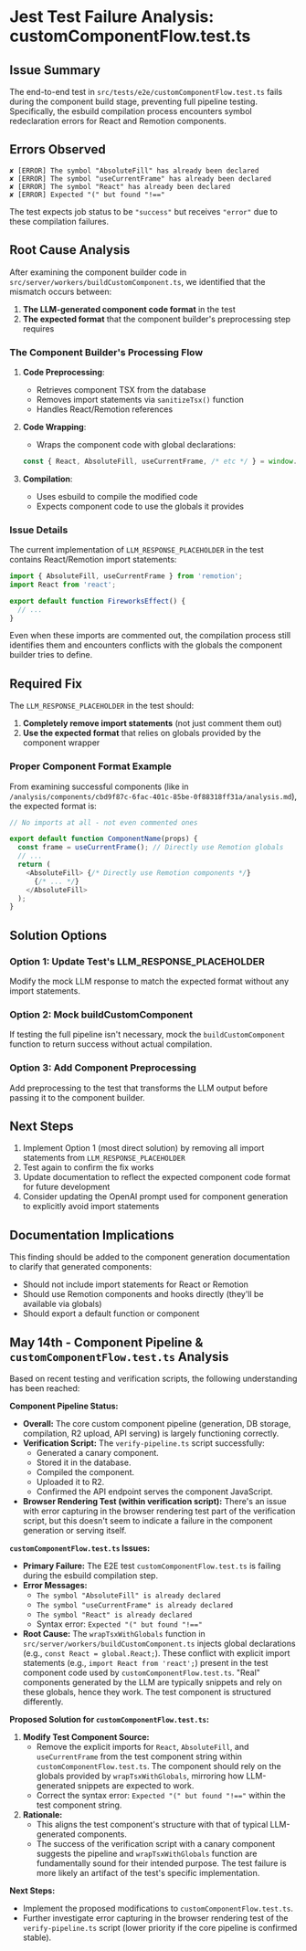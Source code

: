# Jest Test Failure Analysis: customComponentFlow.test.ts

## Issue Summary
The end-to-end test in `src/tests/e2e/customComponentFlow.test.ts` fails during the component build stage, preventing full pipeline testing. Specifically, the esbuild compilation process encounters symbol redeclaration errors for React and Remotion components.

## Errors Observed

```
✘ [ERROR] The symbol "AbsoluteFill" has already been declared
✘ [ERROR] The symbol "useCurrentFrame" has already been declared
✘ [ERROR] The symbol "React" has already been declared
✘ [ERROR] Expected "(" but found "!=="
```

The test expects job status to be `"success"` but receives `"error"` due to these compilation failures.

## Root Cause Analysis

After examining the component builder code in `src/server/workers/buildCustomComponent.ts`, we identified that the mismatch occurs between:

1. **The LLM-generated component code format** in the test
2. **The expected format** that the component builder's preprocessing step requires

### The Component Builder's Processing Flow

1. **Code Preprocessing**:
   - Retrieves component TSX from the database
   - Removes import statements via `sanitizeTsx()` function
   - Handles React/Remotion references

2. **Code Wrapping**:
   - Wraps the component code with global declarations:
   ```js
   const { React, AbsoluteFill, useCurrentFrame, /* etc */ } = window.Remotion || {};
   ```

3. **Compilation**:
   - Uses esbuild to compile the modified code
   - Expects component code to use the globals it provides

### Issue Details

The current implementation of `LLM_RESPONSE_PLACEHOLDER` in the test contains React/Remotion import statements:

```js
import { AbsoluteFill, useCurrentFrame } from 'remotion';
import React from 'react';

export default function FireworksEffect() {
  // ...
}
```

Even when these imports are commented out, the compilation process still identifies them and encounters conflicts with the globals the component builder tries to define.

## Required Fix

The `LLM_RESPONSE_PLACEHOLDER` in the test should:

1. **Completely remove import statements** (not just comment them out)
2. **Use the expected format** that relies on globals provided by the component wrapper

### Proper Component Format Example

From examining successful components (like in `/analysis/components/cbd9f87c-6fac-401c-85be-0f88318ff31a/analysis.md`), the expected format is:

```js
// No imports at all - not even commented ones

export default function ComponentName(props) {
  const frame = useCurrentFrame(); // Directly use Remotion globals
  // ...
  return (
    <AbsoluteFill> {/* Directly use Remotion components */}
      {/* ... */}
    </AbsoluteFill>
  );
}
```

## Solution Options

### Option 1: Update Test's LLM_RESPONSE_PLACEHOLDER
Modify the mock LLM response to match the expected format without any import statements.

### Option 2: Mock buildCustomComponent
If testing the full pipeline isn't necessary, mock the `buildCustomComponent` function to return success without actual compilation.

### Option 3: Add Component Preprocessing
Add preprocessing to the test that transforms the LLM output before passing it to the component builder.

## Next Steps

1. Implement Option 1 (most direct solution) by removing all import statements from `LLM_RESPONSE_PLACEHOLDER`
2. Test again to confirm the fix works
3. Update documentation to reflect the expected component code format for future development
4. Consider updating the OpenAI prompt used for component generation to explicitly avoid import statements

## Documentation Implications

This finding should be added to the component generation documentation to clarify that generated components:
- Should not include import statements for React or Remotion
- Should use Remotion components and hooks directly (they'll be available via globals)
- Should export a default function or component

## May 14th - Component Pipeline & `customComponentFlow.test.ts` Analysis

Based on recent testing and verification scripts, the following understanding has been reached:

**Component Pipeline Status:**
*   **Overall:** The core custom component pipeline (generation, DB storage, compilation, R2 upload, API serving) is largely functioning correctly.
*   **Verification Script:** The `verify-pipeline.ts` script successfully:
    *   Generated a canary component.
    *   Stored it in the database.
    *   Compiled the component.
    *   Uploaded it to R2.
    *   Confirmed the API endpoint serves the component JavaScript.
*   **Browser Rendering Test (within verification script):** There's an issue with error capturing in the browser rendering test part of the verification script, but this doesn't seem to indicate a failure in the component generation or serving itself.

**`customComponentFlow.test.ts` Issues:**
*   **Primary Failure:** The E2E test `customComponentFlow.test.ts` is failing during the esbuild compilation step.
*   **Error Messages:**
    *   `The symbol "AbsoluteFill" is already declared`
    *   `The symbol "useCurrentFrame" is already declared`
    *   `The symbol "React" is already declared`
    *   Syntax error: `Expected "(" but found "!=="`
*   **Root Cause:** The `wrapTsxWithGlobals` function in `src/server/workers/buildCustomComponent.ts` injects global declarations (e.g., `const React = global.React;`). These conflict with explicit import statements (e.g., `import React from 'react';`) present in the test component code used by `customComponentFlow.test.ts`. "Real" components generated by the LLM are typically snippets and rely on these globals, hence they work. The test component is structured differently.

**Proposed Solution for `customComponentFlow.test.ts`:**
1.  **Modify Test Component Source:**
    *   Remove the explicit imports for `React`, `AbsoluteFill`, and `useCurrentFrame` from the test component string within `customComponentFlow.test.ts`. The component should rely on the globals provided by `wrapTsxWithGlobals`, mirroring how LLM-generated snippets are expected to work.
    *   Correct the syntax error: `Expected "(" but found "!=="` within the test component string.
2.  **Rationale:**
    *   This aligns the test component's structure with that of typical LLM-generated components.
    *   The success of the verification script with a canary component suggests the pipeline and `wrapTsxWithGlobals` function are fundamentally sound for their intended purpose. The test failure is more likely an artifact of the test's specific implementation.

**Next Steps:**
*   Implement the proposed modifications to `customComponentFlow.test.ts`.
*   Further investigate error capturing in the browser rendering test of the `verify-pipeline.ts` script (lower priority if the core pipeline is confirmed stable).